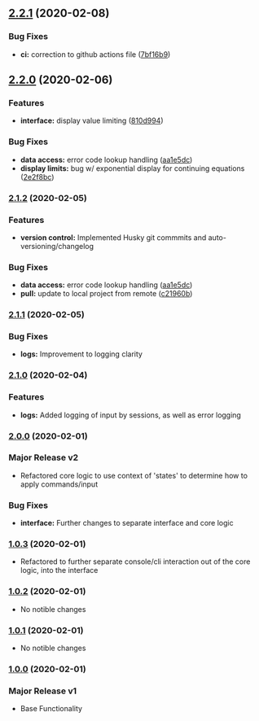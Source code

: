 ## [2.2.1](https://github.com/bradford-james/Coded-Calculator/compare/v2.2.0...v2.2.1) (2020-02-08)


### Bug Fixes

* **ci:** correction to github actions file ([7bf16b9](https://github.com/bradford-james/Coded-Calculator/commit/7bf16b978786d51ee2b07666f7e75015c177cb0c))

## [2.2.0](https://github.com/bradford-james/Coded-Calculator/compare/v2.0.1...v2.2.0) (2020-02-06)


### Features

* **interface:** display value limiting ([810d994](https://github.com/bradford-james/Coded-Calculator/commit/810d994a6b773071b05ffb865068108611b081bb))


### Bug Fixes

* **data access:** error code lookup handling ([aa1e5dc](https://github.com/bradford-james/Coded-Calculator/commit/aa1e5dcc4c608877a688d24c931c22a09ec289d4))
* **display limits:** bug w/ exponential display for continuing equations ([2e2f8bc](https://github.com/bradford-james/Coded-Calculator/commit/2e2f8bc6f78f95728067ca85afa5ba3dde38cbb7))

### [2.1.2](https://github.com/bradford-james/Coded-Calculator/compare/v2.1.1...v2.1.2) (2020-02-05)


### Features

* **version control:** Implemented Husky git commmits and auto-versioning/changelog

### Bug Fixes

* **data access:** error code lookup handling ([aa1e5dc](https://github.com/bradford-james/Coded-Calculator/commit/aa1e5dcc4c608877a688d24c931c22a09ec289d4))
* **pull:** update to local project from remote ([c21960b](https://github.com/bradford-james/Coded-Calculator/commit/c21960b87f86a386f4cfa76abacf3b917d00f650))

### [2.1.1](https://github.com/bradford-james/Coded-Calculator/compare/v2.0.1...v2.1.1) (2020-02-05)


### Bug Fixes

* **logs:** Improvement to logging clarity

### [2.1.0](https://github.com/bradford-james/Coded-Calculator/compare/v2.0.0...v2.1.0) (2020-02-04)


### Features

* **logs:** Added logging of input by sessions, as well as error logging

### [2.0.0](https://github.com/bradford-james/Coded-Calculator/compare/v1.0.3...v2.0.0) (2020-02-01)


### Major Release v2

* Refactored core logic to use context of 'states' to determine how to apply commands/input

### Bug Fixes

* **interface:** Further changes to separate interface and core logic

### [1.0.3](https://github.com/bradford-james/Coded-Calculator/compare/v1.0.2...v1.0.3) (2020-02-01)

* Refactored to further separate console/cli interaction out of the core logic, into the interface

### [1.0.2](https://github.com/bradford-james/Coded-Calculator/compare/v1.0.1...v1.0.2) (2020-02-01)

* No notible changes

### [1.0.1](https://github.com/bradford-james/Coded-Calculator/compare/v1.0.0...v1.0.1) (2020-02-01)

* No notible changes

### [1.0.0](https://github.com/bradford-james/Coded-Calculator/compare/v1.0.0...v1.0.0) (2020-02-01)


### Major Release v1

* Base Functionality
